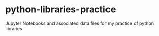 # python-libraries-practice
Jupyter Notebooks and associated data files for my practice of python libraries
